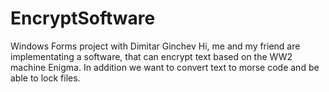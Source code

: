 # EncryptSoftware
Windows Forms project with Dimitar Ginchev
Hi, me and my friend are implementating a software, that can encrypt text based on the WW2 machine Enigma.
In addition we want to convert text to morse code and be able to lock files.
